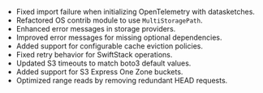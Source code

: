 - Fixed import failure when initializing OpenTelemetry with datasketches.
- Refactored OS contrib module to use `MultiStoragePath`.
- Enhanced error messages in storage providers.
- Improved error messages for missing optional dependencies.
- Added support for configurable cache eviction policies.
- Fixed retry behavior for SwiftStack operations.
- Updated S3 timeouts to match boto3 default values.
- Added support for S3 Express One Zone buckets.
- Optimized range reads by removing redundant HEAD requests.
